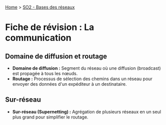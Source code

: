 [Home](https://github.com/Addleo/TSSR/tree/S02-Bases_des_r%C3%A9seaux) > [SO2 - Bases des réseaux](https://github.com/Addleo/TSSR/tree/S02-Bases_des_r%C3%A9seaux)  

# Fiche de révision : La communication

## Domaine de diffusion et routage
- **Domaine de diffusion :** Segment du réseau où une diffusion (broadcast) est propagée à tous les nœuds.
- **Routage :** Processus de sélection des chemins dans un réseau pour envoyer des données d'un expéditeur à un destinataire.

## Sur-réseau
- **Sur-réseau (Supernetting) :** Agrégation de plusieurs réseaux en un seul plus grand pour simplifier le routage.
